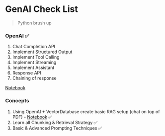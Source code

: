 # GenAI Check List

> Python brush up

### OpenAI ✅

1. Chat Completion API
2. Implement Structured Output
3. Implement Tool Calling
4. Implement Streaming
5. Implement Assistant
6. Response API
7. Chaining of response

[Notebook](../../notebooks/OpenAI_Introduction.ipynb)

### Concepts

1. Using OpenAI + VectorDatabase create basic RAG setup (chat on top of PDF) - [Notebook](https://github.com/abhinavkm0/Introduction/blob/132735caf7f5a32e43708755ade69804e3dbe991/notebooks/OpenAI_Introduction.ipynb) ✅
2. Learn all Chunking & Retrieval Strategy ✅
3. Basic & Advanced Prompting Techniques ✅
